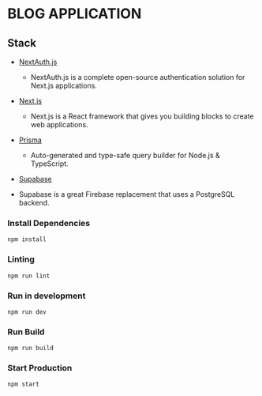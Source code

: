 # BLOG APPLICATION

## Stack

- [NextAuth.js](https://next-auth.js.org)

  - NextAuth.js is a complete open-source authentication solution for Next.js applications.

- [Next.js](https://nextjs.org)

  - Next.js is a React framework that gives you building blocks to create web applications.

- [Prisma](https://www.prisma.io)

  - Auto-generated and type-safe query builder for Node.js & TypeScript.

- [Supabase](https://supabase.com)
- Supabase is a great Firebase replacement that uses a PostgreSQL backend.

### Install Dependencies

    npm install

### Linting

    npm run lint

### Run in development

    npm run dev

### Run Build

    npm run build

### Start Production

    npm start
